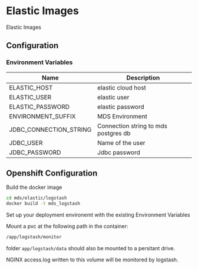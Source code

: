 # Elastic Images

Elastic Images

## Configuration

### Environment Variables

| Name        | Description        |
| ----------- | ------------------ |
| ELASTIC_HOST     | elastic cloud host |
| ELASTIC_USER     | elastic user       |
| ELASTIC_PASSWORD | elastic password   |
| ENVIRONMENT_SUFFIX | MDS Environment |
| JDBC_CONNECTION_STRING | Connection string to mds postgres db |
| JDBC_USER | Name of the user |
| JDBC_PASSWORD | Jdbc password |

## Openshift Configuration

Build the docker image

```bash
cd mds/elastic/logstash
docker build -t mds_logstash
```

Set up your deployment environemt with the existing Environment Variables

Mount a pvc at the following path in the container:

```bash
/app/logstash/monitor
```

folder `app/logstash/data` should also be mounted to a persitant drive.

NGINX access.log written to this volume will be monitored by logstash.
